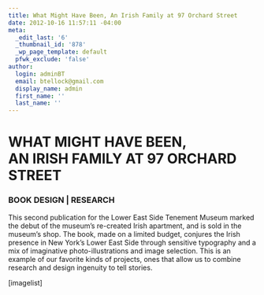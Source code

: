 ```yaml
---
title: What Might Have Been, An Irish Family at 97 Orchard Street
date: 2012-10-16 11:57:11 -04:00
meta:
  _edit_last: '6'
  _thumbnail_id: '878'
  _wp_page_template: default
  pfwk_exclude: 'false'
author:
  login: adminBT
  email: btellock@gmail.com
  display_name: admin
  first_name: ''
  last_name: ''
---
```


<h1>WHAT MIGHT HAVE BEEN,<br />
AN IRISH FAMILY AT 97 ORCHARD STREET</h1>
<h3>BOOK DESIGN | RESEARCH</h3>
This second publication for the Lower East Side Tenement Museum marked the debut of the museum’s re-created Irish apartment, and is sold in the museum’s shop. <span>The book, made on a limited budget, conjures the Irish presence in New York’s Lower East Side through sensitive typography and a mix of imaginative photo-illustrations and image selection.</span> This is an example of our favorite kinds of projects, ones that allow us to combine research and design ingenuity to tell stories.


[imagelist]
